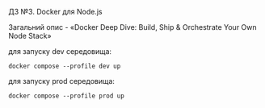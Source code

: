 ДЗ №3. Docker для Node.js

Загальний опис - «Docker Deep Dive: Build, Ship & Orchestrate Your Own Node Stack»

для запуску dev середовища:

`docker compose --profile dev up`

для запуску prod середовища:

`docker compose --profile prod up`
